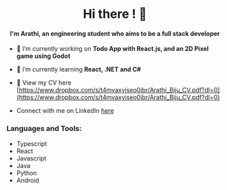 <h1 align="center">Hi there ! 👋</h1>
<h4 align="center">I'm Arathi, an engineering student who aims to be a full stack developer</h4>

- 🔭 I’m currently working on **Todo App with React.js, and an 2D Pixel game using Godot**

- 🌱 I’m currently learning **React, .NET and C#**

- 📄 View my CV here [https://www.dropbox.com/s/t4mvaxyiseo0ibr/Arathi_Biju_CV.pdf?dl=0](https://www.dropbox.com/s/t4mvaxyiseo0ibr/Arathi_Biju_CV.pdf?dl=0)
- Connect with me on LinkedIn [here](https://linkedin.com/in/arathi-biju)

<h3 align="left">Languages and Tools:</h3>

- Typescript
- React
- Javascript
- Java
- Python
- Android
